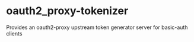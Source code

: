 # oauth2_proxy-tokenizer
Provides an oauth2-proxy upstream token generator server for basic-auth clients
